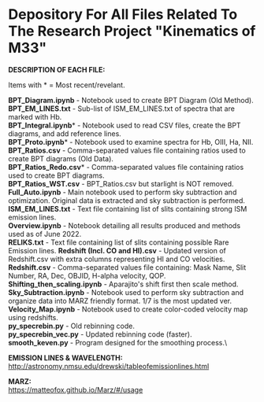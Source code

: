 # Depository For All Files Related To The Research Project "Kinematics of M33"
**DESCRIPTION OF EACH FILE:**

Items with * = Most recent/revelant.

**BPT_Diagram.ipynb** - Notebook used to create BPT Diagram (Old Method).\
**BPT_EM_LINES.txt** - Sub-list of ISM_EM_LINES.txt of spectra that are marked with Hb.\
**BPT_Integral.ipynb*** - Notebook used to read CSV files, create the BPT diagrams, and add reference lines.\
**BPT_Proto.ipynb*** - Notebook used to examine spectra for Hb, OIII, Ha, NII.\
**BPT_Ratios.csv** - Comma-separated values file containing ratios used to create BPT diagrams (Old Data).\
**BPT_Ratios_Redo.csv*** - Comma-separated values file containing ratios used to create BPT diagrams.\
**BPT_Ratios_WST.csv** - BPT_Ratios.csv but starlight is NOT removed.\
**Full_Auto.ipynb** - Main notebook used to perform sky subtraction and optimization. Original data is extracted and sky subtraction is performed.\
**ISM_EM_LINES.txt** - Text file containing list of slits containing strong ISM emission lines.\
**Overview.ipynb** - Notebook detailing all results produced and methods used as of June 2022.\
**RELIKS.txt** - Text file containing list of slits containing possible Rare Emission lines.
**Redshift (Incl. CO and HI).csv** - Updated version of Redshift.csv with extra columns representing HI and CO velocities.
**Redshift.csv** - Comma-separated values file containing: Mask Name, Slit Number, RA, Dec, OBJID, H-alpha velocity, QOP.\
**Shifting_then_scaling.ipynb** - Aparajito's shift first then scale method.\
**Sky_Subtraction.ipynb** - Notebook used to perform sky subtraction and organize data into MARZ friendly format. 1/7 is the most updated ver.\
**Velocity_Map.ipynb** - Notebook used to create color-coded velocity map using redshifts.\
**py_specrebin.py** - Old rebinning code.\
**py_specrebin_vec.py** - Updated rebinning code (faster).\
**smooth_keven.py** - Program designed for the smoothing process.\


**EMISSION LINES & WAVELENGTH:**\
http://astronomy.nmsu.edu/drewski/tableofemissionlines.html

**MARZ:**\
https://matteofox.github.io/Marz/#/usage

